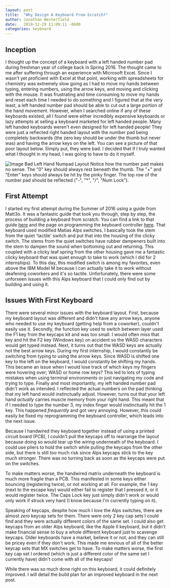 ```yaml
---
layout: post
title:  "Why Design A Keyboard From Scratch?"
author: Jonathan Westerfield
date:   2019-12-29 11:09:11 -0600
categories: keyboard
---
```


## Inception
I thought up the concept of a keyboard with a left handed number pad during freshman year of college back in Spring 2016. The thought came to me after suffering through an experience with Microsoft Excel. Since I wasn't yet proficient with Excel at that point, working with spreadsheets for chemistry was extremely slow going as I had to move my hands between typing, entering numbers, using the arrow keys, and moving and clicking with the mouse. It was frustrating and time consuming to move my hands and reset each time I needed to do something and I figured that at the very least, a left handed number pad should be able to cut out a large portion of the hand movement. However, when I searched online if any of these keyboards existed, all I found were either incredibly expensive keyboards or lazy attempts at selling a keyboard marketed for left handed people. Many left handed keyboards weren't even designed for left handed people! They were just a reflected right handed layout with the number pad being completely backwards (the zero key should be under the thumb but never was) and having the arrow keys on the left. You can see a picture of that poor layout below. Simply put, they were bad. I decided that if I truly wanted what I thought in my head, I was going to have to do it myself.

![Image Bad Left Hand Numpad Layout](/img/why-design/crappy_left_handed_keyboard.jpg "A bad left handed number pad layout.")
Notice how the number pad makes no sense. The "0" key should always rest beneath the thumb. The "+" and "Enter" keys should always be hit by the pinky finger. The top row of the number pad should be reflected ("-", "*", "/", "Num Lock").

## First Attempt
I started my first attempt during the Summer of 2016 using a guide from Matt3o. It was a fantastic guide that took you through, step by step, the process of building a keyboard from scratch. You can find a link to that guide [here](https://deskthority.net/viewtopic.php?t=6050) and the page on programming the keyboard controller [here](https://deskthority.net/viewtopic.php?f=7&t=7177&start=). That keyboard used modified Matias Alps switches. I basically took the stem from the quiet 'tactile' switch and put that into the housing of the clicky switch. The stems from the quiet switches have rubber dampeners built into the stem to dampen the sound when bottoming out and returning. This coupled with a clicky leaf spring from the other housing gave me a fantastic clicky keyboard that was quiet enough to take to work (which I did for 2 internships). To this day, this modified switch is among my favorites, even above the IBM Model M because I can actually take it to work without deafening coworkers and it's so tactile. Unfortunately, there were some unforseen issues with this Alps keyboard that I could only find out by building and using it.

## Issues With First Keyboard
There were several minor issues with the keyboard layout. First, because my keyboard layout was different and didn't have any arrow keys, anyone who needed to use my keyboard (getting help from a coworker), couldn't easily use it. Secondly, the function key used to switch between layer used the F1 key from the keycaps kit and was too small. I would often miss that key and hit the F2 key (Windows key) on accident so the WASD characters would get typed instead. Next, it turns out that the WASD keys are actually not the best arrow keys. During my first internship, I would constantly be switching from typing to using the arrow keys. Since WASD is shifted one key to the left on the keyboard, I would constantly be shifting my hands. This became an issue when I would lose track of which keys my fingers were hovering over; WASD or home row keys? This led to lots of typing mistakes when using terminal environments or just navigating my code and trying to type. Finally and most importantly, my left handed number pad didn't work as intended. I reflected the actual numbers on the pad thinking that my left hand would instinctually adjust. However, turns out that your left hand *actually* carries muscle memory from your right hand. This meant that if I needed to type the number 3, my index finger would instinctually hit the 1 key. This happened *frequently* and got very annoying. However, this could easily be fixed my reprogramming the keyboard controller, which leads into the next issue. 

Because I handwired they keyboard together instead of using a printed circuit board (PCB), I couldn't pull the keycaps off to rearrange the layout because doing so would tear up the wiring underneath of the keyboard. I could use pliers to hold the switch while pulling the keycaps from the other side, but there is still too much risk since Alps keycaps stick to the key *much* stronger. There was no turning back as soon as the keycaps were put on the switches. 

To make matters worse, the handwired matrix underneath the keyboard is much more fragile than a PCB. This manifested in some keys either bouncing (registering twice), or not working at all. For example, the 1 key (next to the escape key) would either fail to register that I pressed it, or it would register twice. The Caps Lock key just simply didn't work or would only work if struck very hard (I know because I'm currently typing on it).

Speaking of keycaps, despite how much I *love* the Alps switches, there are almost _*zero*_ keycap sets for them. There were only 2 key cap sets I could find and they were actually different colors of the same set. I could also get keycaps from an older Alps keyboard, like the Apple II keyboard, but it didn't make financial sense to buy a whole different keyboard just to scavenge keycaps. Older keyboards have a market, believe it or not, and they can still be pricey even if they don't work. This made me envious of all of the better keycap sets that MX switches get to have. To make matters worse, the first key cap set I ordered (which is just a different color of the same set I currently have) didn't come with all of the keycaps! 

While there was so much done right on this keyboard, it could definitely improved. I will detail the build plan for an improved keyboard in the next post.